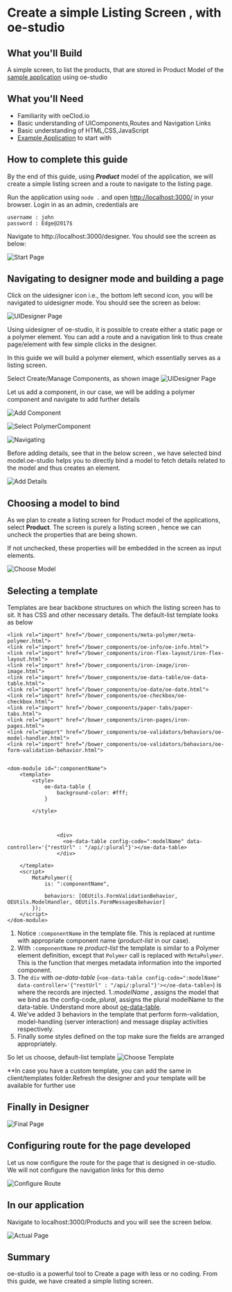 # Create a simple Listing Screen , with oe-studio

## What you'll Build
A simple screen, to list the products, that are stored in Product Model of the [sample application](http://evgit/oecloud.io/oe-demo-app) using oe-studio

## What you'll Need
* Familiarity with oeClod.io
* Basic understanding of UIComponents,Routes and Navigation Links
* Basic understanding of HTML,CSS,JavaScript
* [Example Application](http://evgit/oecloud.io/oe-demo-app) to start with

## How to complete this guide

By the end of this guide, using ***Product*** model of the application, we will create a simple listing screen and a route to navigate to the listing page. 

Run the application using `node .` and open [http://localhost:3000/](http://localhost:3000/) in your browser. Login in as an admin, credentials are

```
username : john
password : Edge@2017$

```
Navigate to http://localhost:3000/designer. You should see the screen as below:

![Start Page][desstart-page]

## Navigating to designer mode and building a page

Click on the uidesigner icon i.e., the bottom left second icon, you will be navigated to uidesigner mode. You should see the screen as below:

![UIDesigner Page][UIDesigner-page]

Using uidesigner of oe-studio, it is possible to create either a static page or a polymer element. You can add a route and a navigation link to thus create page/element with few simple clicks in the designer.

In this guide we will build a polymer element, which essentially serves as a listing screen. 

Select Create/Manage Components, as shown image
![UIDesigner Page][UIDesigner-page]

Let us add a component, in our case, we will be adding a polymer component and navigate to add further details

![Add Component][add-component]

![Select PolymerComponent][select-polymer]

![Navigating][next-page]

Before  adding details, see that in the below screen , we have selected bind model.oe-studio helps you to directly bind a model to fetch details related to the model and thus creates an element. 


![Add Details][add-details]


## Choosing a model to bind

As we plan to create a listing screen for Product model of the applications, select **Product**. The screen is purely a listing screen , hence we can uncheck the properties that are being shown. 

If not unchecked, these properties will be embedded in the screen as input elements.  

![Choose Model][choose-model]


## Selecting a template

Templates are  bear backbone structures on which the listing screen has to sit. It has CSS and other necessary details. The default-list template looks as below


```
<link rel="import" href="/bower_components/meta-polymer/meta-polymer.html">
<link rel="import" href="/bower_components/oe-info/oe-info.html">
<link rel="import" href="/bower_components/iron-flex-layout/iron-flex-layout.html">
<link rel="import" href="/bower_components/iron-image/iron-image.html">
<link rel="import" href="/bower_components/oe-data-table/oe-data-table.html">
<link rel="import" href="/bower_components/oe-date/oe-date.html">
<link rel="import" href="/bower_components/oe-checkbox/oe-checkbox.html">
<link rel="import" href="/bower_components/paper-tabs/paper-tabs.html">
<link rel="import" href="/bower_components/iron-pages/iron-pages.html">
<link rel="import" href="/bower_components/oe-validators/behaviors/oe-model-handler.html">
<link rel="import" href="/bower_components/oe-validators/behaviors/oe-form-validation-behavior.html">


<dom-module id=":componentName">
    <template>
        <style>
            oe-data-table {
                background-color: #fff;
            }
            
        </style>

        
              
                <div>
                  <oe-data-table config-code=":modelName" data-controller='{"restUrl" : "/api/:plural"}'></oe-data-table>
                </div>
            
    </template>
    <script>
        MetaPolymer({
            is: ":componentName",
          
            behaviors: [OEUtils.FormValidationBehavior, OEUtils.ModelHandler, OEUtils.FormMessagesBehavior]
        });
    </script>
</dom-module>
```

1. Notice `:componentName` in the template file. This is replaced at runtime with appropriate component name (_product-list_ in our case).
2. With `:componentName` re _product-list_ the template is similar to a Polymer element definition, except that `Polymer` call is replaced with `MetaPolymer`. This is the function that merges metadata information into the imported component.
1. The `div` with _oe-data-table_ (`<oe-data-table config-code=":modelName" data-controller='{"restUrl" : "/api/:plural"}'></oe-data-table>`) is where the records are injected.
1._:modelName_ , assigns the model that we bind as the config-code,_:plural_, assigns the plural modelName to the data-table. Understand more about [oe-data-table](https://www.oecloud.io/docs).
1. We've added 3 behaviors in the template that perform form-validation, model-handling (server interaction) and message display activities respectively.
1. Finally some styles defined on the top make sure the fields are arranged appropriately.

So let us choose, default-list template
![Choose Template][choose-template]

**In case you have a custom template, you can add the same in client/templates folder.Refresh the designer and your template will be available for further use 


## Finally in Designer


![Final Page][final-page]

## Configuring route for the page developed

Let us now configure the route for the page that is designed in oe-studio. We will not configure the navigation links for this demo

![Configure Route][configuring route]


## In our application

Navigate to localhost:3000/Products and you will see the screen below.

![Actual Page][actual-page]

## Summary
oe-studio is a  powerful tool to Create a page with less or no coding. From this guide, we have created a simple listing screen.


[desstart-page]:  images/oe-studio-charts/desstart-page.png "Start Page"
[UIDesigner-page]:images/oe-studio-charts/uidesstart-page.png "UIDesigner Page"
[actual-page]:images/oe-studio-list/actual-page.png "Actual Page"
[final-page]:images/oe-studio-list/final_render.png "Final Page"
[add-component]: images/oe-studio-list/add-component.png "Add Component"
[next-page]: images/oe-studio-list/next.png "Navigating"
[add-details]: images/oe-studio-list/adding-details.png "Add Details"
[choose-model]:images/oe-studio-list/choosing-model.png "Choose Model"
[choose-template]:images/oe-studio-list/choosing-template.png "Choose Template"
[select-polymer]:images/oe-studio-list/select-polymer.png "Select PolymerComponent"
[configuring route]:images/oe-studio-list/route-configuration.png "Configure Route"